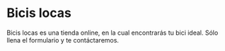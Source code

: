 # Bicis locas

Bicis locas es una tienda online, en la cual encontrarás tu bici ideal. Sólo llena el formulario y te contáctaremos.

